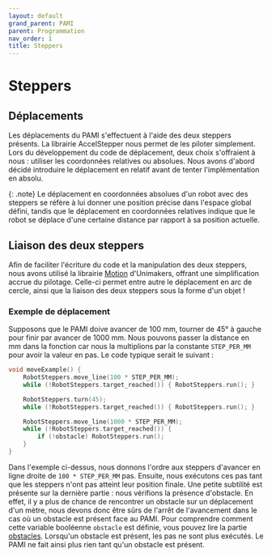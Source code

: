 ```yaml
---
layout: default
grand_parent: PAMI
parent: Programmation
nav_order: 1
title: Steppers
---
```


# Steppers

## Déplacements

Les déplacements du PAMI s'effectuent à l'aide des deux steppers présents. La librairie AccelStepper nous permet de les piloter simplement. Lors du développement du code de déplacement, deux choix s'offraient à nous : utiliser les coordonnées relatives ou absolues. Nous avons d'abord décidé introduire le déplacement en relatif avant de tenter l'implémentation en absolu.

{: .note}
Le déplacement en coordonnées absolues d'un robot avec des steppers se réfère à lui donner une position précise dans l'espace global défini, tandis que le déplacement en coordonnées relatives indique que le robot se déplace d'une certaine distance par rapport à sa position actuelle.

## Liaison des deux steppers

Afin de faciliter l'écriture du code et la manipulation des deux steppers, nous avons utilisé la librairie [Motion](https://github.com/Unimakers/CDR-2024-FIRMWARE/tree/main/CDR2024%20BASE/lib/Motion) d'Unimakers, offrant une simplification accrue du pilotage. Celle-ci permet entre autre le déplacement en arc de cercle, ainsi que la liaison des deux steppers sous la forme d'un objet !

### Exemple de déplacement

Supposons que le PAMI doive avancer de 100 mm, tourner de 45° à gauche pour finir par avancer de 1000 mm. Nous pouvons passer la distance en mm dans la fonction car nous la multiplions par la constante `STEP_PER_MM` pour avoir la valeur en pas. Le code typique serait le suivant :

```c
void moveExample() {
	RobotSteppers.move_line(100 * STEP_PER_MM);
	while (!RobotSteppers.target_reached()) { RobotSteppers.run(); }

	RobotSteppers.turn(45);
	while (!RobotSteppers.target_reached()) { RobotSteppers.run(); }

	RobotSteppers.move_line(1000 * STEP_PER_MM);
	while (!RobotSteppers.target_reached()) {
		if (!obstacle) RobotSteppers.run();
	}
}
```

Dans l'exemple ci-dessus, nous donnons l'ordre aux steppers d'avancer en ligne droite de `100 * STEP_PER_MM` pas. Ensuite, nous exécutons ces pas tant que les steppers n'ont pas atteint leur position finale. Une petite subtilité est présente sur la dernière partie : nous vérifions la présence d'obstacle. En effet, il y a plus de chance de rencontrer un obstacle sur un déplacement d'un mètre, nous devons donc être sûrs de l'arrêt de l'avancement dans le cas où un obstacle est présent face au PAMI. Pour comprendre comment cette variable booléenne `obstacle` est définie, vous pouvez lire la partie [obstacles](./Obstacles_Pamis.html). Lorsqu'un obstacle est présent, les pas ne sont plus exécutés. Le PAMI ne fait ainsi plus rien tant qu'un obstacle est présent.
